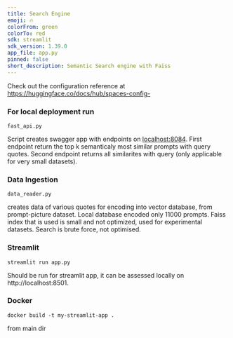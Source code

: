```yaml
---
title: Search Engine
emoji: 🔥
colorFrom: green
colorTo: red
sdk: streamlit
sdk_version: 1.39.0
app_file: app.py
pinned: false
short_description: Semantic Search engine with Faiss
---
```


Check out the configuration reference at https://huggingface.co/docs/hub/spaces-config-

### For local deployment run 
```
fast_api.py
```
Script creates swagger app with endpoints on [localhost:8084](http://127.0.0.1:8084/docs). First endpoint return the top k semanticaly most similar prompts with query quotes. Second endpoint returns all similarites with query (only applicable for very small datasets).

### Data Ingestion

```
data_reader.py
```
creates data of various quotes for encoding into vector database, from prompt-picture dataset. 
Local database encoded only 11000 prompts.
Faiss index that is used is small and not optimized, used for experimental datasets. Search is brute force, not optimised. 

### Streamlit
```
streamlit run app.py
```
Should be run for streamlit app, it can be assessed locally on http://localhost:8501.

### Docker
```
docker build -t my-streamlit-app .
```
from main dir

